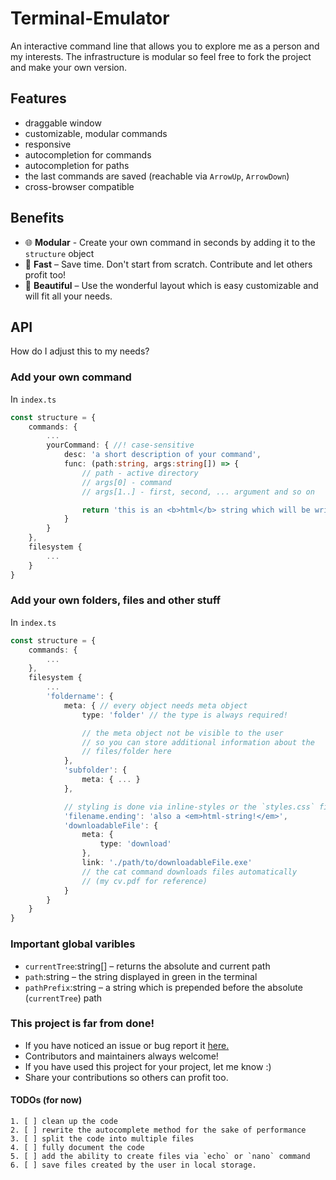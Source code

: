 # Terminal-Emulator
An interactive command line that allows you to explore me as a person and my interests. The infrastructure is modular so feel free to fork the project and make your own version.

## Features
 - draggable window
 - customizable, modular commands
 - responsive
 - autocompletion for commands
 - autocompletion for paths
 - the last commands are saved (reachable via `ArrowUp`, `ArrowDown`)
 - cross-browser compatible

## Benefits
 - :globe_with_meridians: **Modular** - Create your own command in seconds by adding it to the `structure` object
 - :leopard: **Fast** – Save time. Don't start from scratch. Contribute and let others profit too!
 - :cherry_blossom: **Beautiful** – Use the wonderful layout which is easy customizable and will fit all your needs.

## API
How do I adjust this to my needs?
### Add your own command
In `index.ts`
```typescript
const structure = {
    commands: {
        ...
        yourCommand: { //! case-sensitive
            desc: 'a short description of your command',
            func: (path:string, args:string[]) => {
                // path - active directory
                // args[0] - command
                // args[1..] - first, second, ... argument and so on

                return 'this is an <b>html</b> string which will be written to the stdout';
            }
        }
    },
    filesystem { 
        ...
    }
}
```
### Add your own folders, files and other stuff
In `index.ts`
```typescript
const structure = {
    commands: {
        ...
    },
    filesystem { 
        ...
        'foldername': {
            meta: { // every object needs meta object
                type: 'folder' // the type is always required!

                // the meta object not be visible to the user
                // so you can store additional information about the 
                // files/folder here
            },
            'subfolder': {
                meta: { ... }
            },

            // styling is done via inline-styles or the `styles.css` file
            'filename.ending': 'also a <em>html-string!</em>', 
            'downloadableFile': {
                meta: {
                    type: 'download' 
                },
                link: './path/to/downloadableFile.exe'
                // the cat command downloads files automatically
                // (my cv.pdf for reference)
            }
        }
    }
}
```

### Important global varibles
- `currentTree`:string[] – returns the absolute and current path
-  `path`:string – the string displayed in green in the terminal
- `pathPrefix`:string – a string which is prepended before the absolute (`currentTree`) path

### This project is far from done!
- If you have noticed an issue or bug report it [here.](https://github.com/Throvn/terminal-emulator/issues)
- Contributors and maintainers always welcome!
- If you have used this project for your project, let me know :)
- Share your contributions so others can profit too.

#### TODOs (for now)

    1. [ ] clean up the code
    2. [ ] rewrite the autocomplete method for the sake of performance
    3. [ ] split the code into multiple files
    4. [ ] fully document the code
    5. [ ] add the ability to create files via `echo` or `nano` command
    6. [ ] save files created by the user in local storage.

